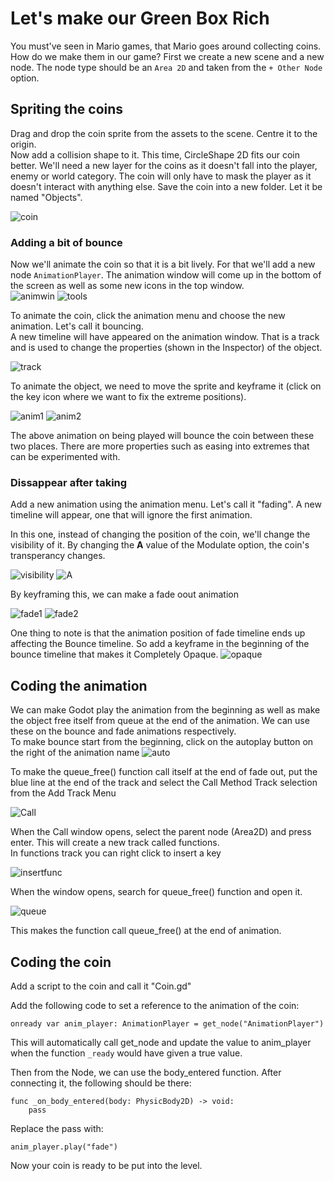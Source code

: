 # Let's make our Green Box Rich

You must've seen in Mario games, that Mario goes around collecting coins. How do we make them in our game? First we create a new scene and a new node. The node type should be an ```Area 2D``` and taken from the ```+ Other Node``` option.

## Spriting the coins

Drag and drop the coin sprite from the assets to the scene. Centre it to the origin.<br>
Now add a collision shape to it. This time, CircleShape 2D fits our coin better. We'll need a new layer for the coins as it doesn't fall into the player, enemy or world category. The coin will only have to mask the player as it doesn't interact with anything else. Save the coin into a new folder. Let it be named "Objects". 

![coin](Images/coin.png)

### Adding a bit of bounce

Now we'll animate the coin so that it is a bit lively. For that we'll add a new node ```AnimationPlayer```. The animation window will come up in the bottom of the screen as well as some new icons in the top window. <br>
![animwin](Images/animwin.png)
![tools](Images/tools.png)

To animate the coin, click the animation menu and choose the new animation. Let's call it bouncing. <br>
A new timeline will have appeared on the animation window. That is a track and is used to change the properties (shown in the Inspector) of the object.

![track](Images/track.png)

To animate the object, we need to move the sprite and keyframe it (click on the key icon where we want to fix the extreme positions).

![anim1](Images/anim1.png) ![anim2](Images/anim2.png)

The above animation on being played will bounce the coin between these two places. There are more properties such as easing into extremes that can be experimented with.

### Dissappear after taking

Add a new animation using the animation menu. Let's call it "fading".
A new timeline will appear, one that will ignore the first animation.

In this one, instead of changing the position of the coin, we'll change the visibility of it. By changing the <b>A</b> value of the Modulate option, the coin's transperancy changes.

![visibility](Images/visibility.png) ![A](Images/A.png)

By keyframing this, we can make a fade oout animation

![fade1](Images/fade1.png) ![fade2](Images/fade2.png)

One thing to note is that the animation position of fade timeline ends up affecting the Bounce timeline. So add a keyframe in the beginning of the bounce timeline that makes it Completely Opaque.
![opaque](Images/opaque.png)

## Coding the animation

We can make Godot play the animation from the beginning as well as make the object free itself from queue at the end of the animation. We can use these on the bounce and fade animations respectively.<br>
To make bounce start from the beginning, click on the autoplay button on the right of the animation name ![auto](Images/auto.png)<br>

To make the queue_free() function call itself at the end of fade out, put the blue line at the end of the track and select the Call Method Track selection from the Add Track Menu

![Call](Images/call.png)

When the Call window opens, select the parent node (Area2D) and press enter. This will create a new track called functions. 
<br> In functions track you can right click to insert a key 

![insertfunc](Images/insertfunc.png)

When the window opens, search for queue_free() function and open it.

![queue](Images/queue.png)

This makes the function call queue_free() at the end of animation.

## Coding the coin

Add a script to the coin and call it "Coin.gd"

Add the following code to set a reference to the animation of the coin:

```
onready var anim_player: AnimationPlayer = get_node("AnimationPlayer")
```

This will automatically call get_node and update the value to anim_player when the function ```_ready``` would have given a true value.<br>

Then from the Node, we can use the body_entered function. After connecting it, the following should be there:

```
func _on_body_entered(body: PhysicBody2D) -> void:
    pass
```

Replace the pass with:

```
anim_player.play("fade")
```

Now your coin is ready to be put into the level.





